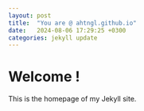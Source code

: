 ```yaml
---
layout: post
title:  "You are @ ahtngl.github.io"
date:   2024-08-06 17:29:25 +0300
categories: jekyll update
---
```


# Welcome !

This is the homepage of my Jekyll site. 
